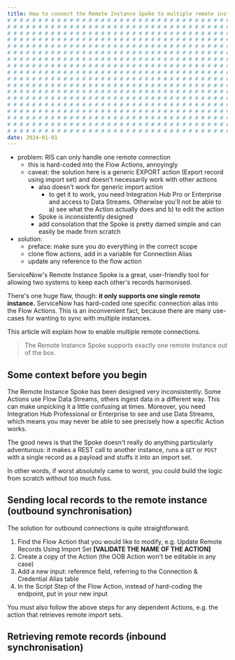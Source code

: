 ```yaml
---
title: How to connect the Remote Instance Spoke to multiple remote instances
# # # # # # # # # # # # # # # # # # # # # # # # # # # # # # # # # # # # # # # #
# # # # # # # # # # # # # # # # # # # # # # # # # # # # # # # # # # # # # # # #
# # # # # # # # # # # # # # # # # # # # # # # # # # # # # # # # # # # # # # # #
# # # # # # # # # # # # # # # # # # # # # # # # # # # # # # # # # # # # # # # #
# # # # # # # # # # # # # # # # # # # # # # # # # # # # # # # # # # # # # # # #
# # # # # # # # # # # # # # # # # # # # # # # # # # # # # # # # # # # # # # # #
# # # # # # # # # # # # # # # # # # # # # # # # # # # # # # # # # # # # # # # #
# # # # # # # # # # # # # # # # # # # # # # # # # # # # # # # # # # # # # # # #
# # # # # # # # # # # # # # # # # # # # # # # # # # # # # # # # # # # # # # # #
# # # # # # # # # # # # # # # # # # # # # # # # # # # # # # # # # # # # # # # #
# # # # # # # # # # # # # # # # # # # # # # # # # # # # # # # # # # # # # # # #
# # # # # # # # # # # # # # # # # # # # # # # # # # # # # # # # # # # # # # # #
# # # # # # # # # # # # # # # # # # # # # # # # # # # # # # # # # # # # # # # #
# # # # # # # # # # # # # # # # # # # # # # # # # # # # # # # # # # # # # # # #
# # # # # # # # # # # # # # # # # # # # # # # # # # # # # # # # # # # # # # # #
# # # # # # # # # # # # # # # # # # # # # # # # # # # # # # # # # # # # # # # #
# # # # # # # # # # # # # # # # # # # # # # # # # # # # # # # # # # # # # # # #
# # # # # # # # # # # # # # # # # # # # # # # # # # # # # # # # # # # # # # # #
date: 2024-01-01
---
```


- problem: RIS can only handle one remote connection
  - this is hard-coded into the Flow Actions, annoyingly
  - caveat: the solution here is a generic EXPORT action (Export record using import set) and doesn't necessarily work with other actions
    - also doesn't work for generic import action
      - to get it to work, you need Integration Hub Pro or Enterprise and access to Data Streams. Otherwise you'll not be able to a) see what the Action actually does and b) to edit the action
    - Spoke is inconsistently designed
    - add consolation that the Spoke is pretty darned simple and can easily be made from scratch
- solution:
  - preface: make sure you do everything in the correct scope
  - clone flow actions, add in a variable for Connection Alias
  - update any reference to the flow action

ServiceNow's Remote Instance Spoke is a great, user-friendly tool for allowing two systems to keep each other's records harmonised.

There's one huge flaw, though: **it only supports one single remote instance.** ServiceNow has hard-coded one specific connection alias into the Flow Actions. This is an inconvenient fact, because there are many use-cases for wanting to sync with multiple instances.

This article will explain how to enable multiple remote connections.

> The Remote Instance Spoke supports exactly one remote instance out of the box.

## Some context before you begin

The Remote Instance Spoke has been designed very inconsistently. Some Actions use Flow Data Streams, others ingest data in a different way. This can make unpicking it a little confusing at times. Moreover, you need Integration Hub Professional or Enterprise to see and use Data Streams, which means you may never be able to see precisely how a specific Action works.

The good news is that the Spoke doesn't really do anything particularly adventurous: it makes a REST call to another instance, runs a `GET` or `POST` with a single record as a payload and stuffs it into an import set.

In other words, if worst absolutely came to worst, you could build the logic from scratch without too much fuss.

## Sending local records to the remote instance (outbound synchronisation)

The solution for outbound connections is quite straightforward.

1. Find the Flow Action that you would like to modify, e.g. Update Remote Records Using Import Set **[VALIDATE THE NAME OF THE ACTION]**
2. Create a copy of the Action (the OOB Action won't be editable in any case)
3. Add a new input: reference field, referring to the Connection & Credential Alias table
4. In the Script Step of the Flow Action, instead of hard-coding the endpoint, put in your new input

You must also follow the above steps for any dependent Actions, e.g. the action that retrieves remote import sets.

## Retrieving remote records (inbound synchronisation)
